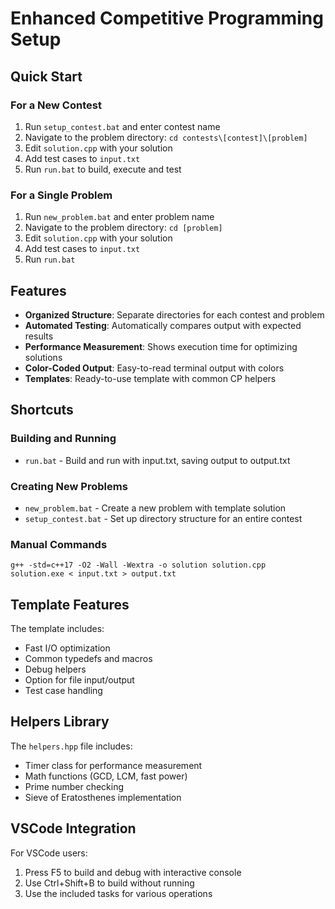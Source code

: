 # Enhanced Competitive Programming Setup

## Quick Start

### For a New Contest
1. Run `setup_contest.bat` and enter contest name
2. Navigate to the problem directory: `cd contests\[contest]\[problem]`
3. Edit `solution.cpp` with your solution
4. Add test cases to `input.txt`
5. Run `run.bat` to build, execute and test

### For a Single Problem
1. Run `new_problem.bat` and enter problem name
2. Navigate to the problem directory: `cd [problem]`
3. Edit `solution.cpp` with your solution
4. Add test cases to `input.txt`
5. Run `run.bat`

## Features

- **Organized Structure**: Separate directories for each contest and problem
- **Automated Testing**: Automatically compares output with expected results
- **Performance Measurement**: Shows execution time for optimizing solutions
- **Color-Coded Output**: Easy-to-read terminal output with colors
- **Templates**: Ready-to-use template with common CP helpers

## Shortcuts

### Building and Running
- `run.bat` - Build and run with input.txt, saving output to output.txt

### Creating New Problems
- `new_problem.bat` - Create a new problem with template solution
- `setup_contest.bat` - Set up directory structure for an entire contest

### Manual Commands
```
g++ -std=c++17 -O2 -Wall -Wextra -o solution solution.cpp
solution.exe < input.txt > output.txt
```

## Template Features

The template includes:
- Fast I/O optimization
- Common typedefs and macros
- Debug helpers
- Option for file input/output
- Test case handling

## Helpers Library

The `helpers.hpp` file includes:
- Timer class for performance measurement
- Math functions (GCD, LCM, fast power)
- Prime number checking
- Sieve of Eratosthenes implementation

## VSCode Integration

For VSCode users:
1. Press F5 to build and debug with interactive console
2. Use Ctrl+Shift+B to build without running
3. Use the included tasks for various operations